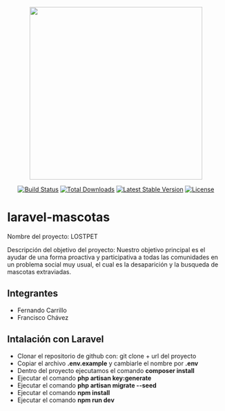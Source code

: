 <p align="center"><a href="https://laravel.com" target="_blank"><img src="https://raw.githubusercontent.com/laravel/art/master/logo-lockup/5%20SVG/2%20CMYK/1%20Full%20Color/laravel-logolockup-cmyk-red.svg" width="400"></a></p>

<p align="center">
<a href="https://travis-ci.org/laravel/framework"><img src="https://travis-ci.org/laravel/framework.svg" alt="Build Status"></a>
<a href="https://packagist.org/packages/laravel/framework"><img src="https://img.shields.io/packagist/dt/laravel/framework" alt="Total Downloads"></a>
<a href="https://packagist.org/packages/laravel/framework"><img src="https://img.shields.io/packagist/v/laravel/framework" alt="Latest Stable Version"></a>
<a href="https://packagist.org/packages/laravel/framework"><img src="https://img.shields.io/packagist/l/laravel/framework" alt="License"></a>
</p>

# laravel-mascotas
Nombre del proyecto: LOSTPET

Descripción del objetivo del proyecto: Nuestro objetivo principal es el ayudar de una forma proactiva y participativa a todas las comunidades en un problema social muy usual, 
el cual es la desaparición y la busqueda de mascotas extraviadas.

## Integrantes
- Fernando Carrillo
- Francisco Chávez

## Intalación con Laravel
- Clonar el repositorio de github con: git clone + url del proyecto
- Copiar el archivo __.env.example__ y cambiarle el nombre por __.env__
- Dentro del proyecto ejecutamos el comando __composer install__
- Ejecutar el comando __php artisan key:generate__
- Ejecutar el comando __php artisan migrate --seed__
- Ejecutar el comando __npm install__
- Ejecutar el comando __npm run dev__
